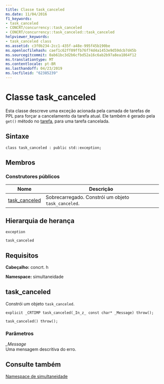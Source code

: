 ```yaml
---
title: Classe task_canceled
ms.date: 11/04/2016
f1_keywords:
- task_canceled
- CONCRT/concurrency::task_canceled
- CONCRT/concurrency::task_canceled::task_canceled
helpviewer_keywords:
- task_canceled class
ms.assetid: c3f0b234-2cc1-435f-a48e-995f45b190be
ms.openlocfilehash: caef1c62ff09ffb76f74d4a1453e9d59dcb7d45b
ms.sourcegitcommit: 0ab61bc3d2b6cfbd52a16c6ab2b97a8ea1864f12
ms.translationtype: MT
ms.contentlocale: pt-BR
ms.lasthandoff: 04/23/2019
ms.locfileid: "62385239"
---
```

# <a name="taskcanceled-class"></a>Classe task_canceled

Esta classe descreve uma exceção acionada pela camada de tarefas de PPL para forçar a cancelamento da tarefa atual. Ele também é gerado pela `get()` método no [tarefa](/visualstudio/extensibility/debugger/task-class-internal-members), para uma tarefa cancelada.

## <a name="syntax"></a>Sintaxe

```
class task_canceled : public std::exception;
```

## <a name="members"></a>Membros

### <a name="public-constructors"></a>Construtores públicos

|Nome|Descrição|
|----------|-----------------|
|[task_canceled](#ctor)|Sobrecarregado. Constrói um objeto `task_canceled`.|

## <a name="inheritance-hierarchy"></a>Hierarquia de herança

`exception`

`task_canceled`

## <a name="requirements"></a>Requisitos

**Cabeçalho:** concrt. h

**Namespace:** simultaneidade

##  <a name="ctor"></a> task_canceled

Constrói um objeto `task_canceled`.

```
explicit _CRTIMP task_canceled(_In_z_ const char* _Message) throw();

task_canceled() throw();
```

### <a name="parameters"></a>Parâmetros

*_Message*<br/>
Uma mensagem descritiva do erro.

## <a name="see-also"></a>Consulte também

[Namespace de simultaneidade](concurrency-namespace.md)
